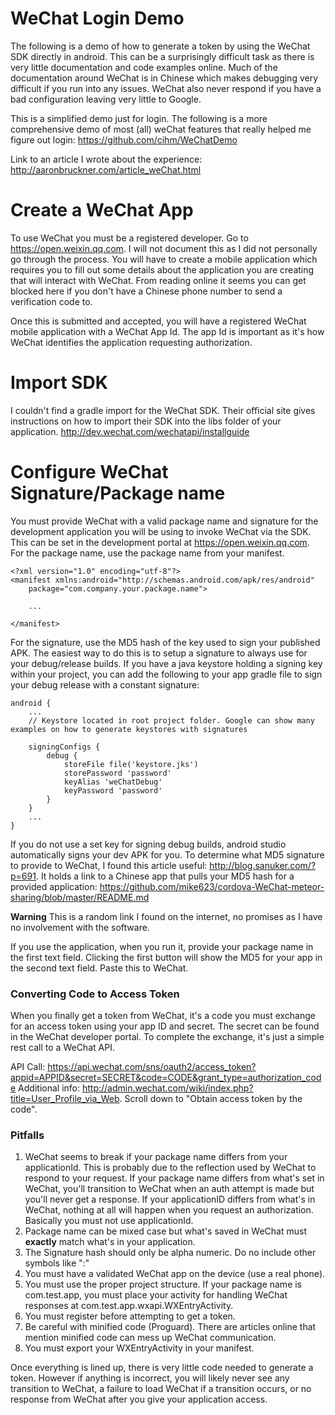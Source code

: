 # WeChat Login Demo

The following is a demo of how to generate a token by using the WeChat SDK directly in android.
This can be a surprisingly difficult task as there is very little documentation and code examples
online. Much of the documentation around WeChat is in Chinese which makes debugging very difficult
if you run into any issues. WeChat also never respond if you have a bad configuration
leaving very little to Google.

This is a simplified demo just for login. The following is a more comprehensive demo of most (all) 
weChat features that really helped me figure out login: https://github.com/cihm/WeChatDemo

Link to an article I wrote about the experience: http://aaronbruckner.com/article_weChat.html

# Create a WeChat App

To use WeChat you must be a registered developer. Go to https://open.weixin.qq.com. I will not
document this as I did not personally go through the process. You will have to create a mobile 
application which requires you to fill out some details about the application you are creating
that will interact with WeChat. From reading online it seems you can get blocked here if you
don't have a Chinese phone number to send a verification code to.

Once this is submitted and accepted, you will have a registered WeChat mobile application with
a WeChat App Id. The app Id is important as it's how WeChat identifies the application requesting
authorization.

# Import SDK

I couldn't find a gradle import for the WeChat SDK. Their official site gives instructions on how
to import their SDK into the libs folder of your application. http://dev.wechat.com/wechatapi/installguide

# Configure WeChat Signature/Package name

You must provide WeChat with a valid package name and signature for the development application
you will be using to invoke WeChat via the SDK. This can be set in the development portal at
https://open.weixin.qq.com. For the package name, use the package name from your manifest.

```
<?xml version="1.0" encoding="utf-8"?>
<manifest xmlns:android="http://schemas.android.com/apk/res/android"
    package="com.company.your.package.name">

    ...

</manifest>
```

For the signature, use the MD5 hash of the key used to sign your published APK. The easiest way to do this is
to setup a signature to always use for your debug/release builds. If you have a java keystore holding a signing
key within your project, you can add the following to your app gradle file to sign your debug release with 
a constant signature:

```
android {
    ...
    // Keystore located in root project folder. Google can show many examples on how to generate keystores with signatures
    
    signingConfigs {
        debug {
            storeFile file('keystore.jks')
            storePassword 'password'
            keyAlias 'weChatDebug'
            keyPassword 'password'
        }
    }
    ...
}
```

If you do not use a set key for signing debug builds, android studio automatically signs your dev APK for you.
To determine what MD5 signature to provide to WeChat, I found this article useful: http://blog.sanuker.com/?p=691.
It holds a link to a Chinese app that pulls your MD5 hash for a provided application: 
https://github.com/mike623/cordova-WeChat-meteor-sharing/blob/master/README.md

**Warning** This is a random link I found on the internet, no promises as I have no involvement with the software.

If you use the application, when you run it, provide your package name in the first text field. Clicking the first 
button will show the MD5 for your app in the second text field. Paste this to WeChat.

### Converting Code to Access Token

When you finally get a token from WeChat, it's a code you must exchange for an access token using your
app ID and secret. The secret can be found in the WeChat developer portal.
To complete the exchange, it's just a simple rest call to a WeChat API.

API Call: https://api.wechat.com/sns/oauth2/access_token?appid=APPID&secret=SECRET&code=CODE&grant_type=authorization_code
Additional info: http://admin.wechat.com/wiki/index.php?title=User_Profile_via_Web. Scroll down to "Obtain access token by the code".

### Pitfalls

1. WeChat seems to break if your package name differs from your applicationId. This is probably due to the reflection
used by WeChat to respond to your request. If your package name differs from what's set in WeChat, you'll transition
to WeChat when an auth attempt is made but you'll never get a response. If your applicationID differs from what's 
in WeChat, nothing at all will happen when you request an authorization. Basically you must not use applicationId.
2. Package name can be mixed case but what's saved in WeChat must **exactly** match what's in your application.
3. The Signature hash should only be alpha numeric. Do no include other symbols like ":"
4. You must have a validated WeChat app on the device (use a real phone).
5. You must use the proper project structure. If your package name is com.test.app, you must place your activity for handling WeChat responses at com.test.app.wxapi.WXEntryActivity.
6. You must register before attempting to get a token.
7. Be careful with minified code (Proguard). There are articles online that mention minified code can mess up WeChat communication.
8. You must export your WXEntryActivity in your manifest.

Once everything is lined up, there is very little code needed to generate a token. However if anything is incorrect,
you will likely never see any transition to WeChat, a failure to load WeChat if a transition occurs, or no response 
from WeChat after you give your application access.
